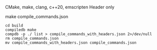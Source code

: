 CMake, make, clang, c++20, emscripten
Header only

make compile_commands.json
```
cd build
compiledb make
compdb -p ./ list > compile_commands_with_headers.json 2>/dev/null
rm compile_commands.json 
mv compile_commands_with_headers.json compile_commands.json
```